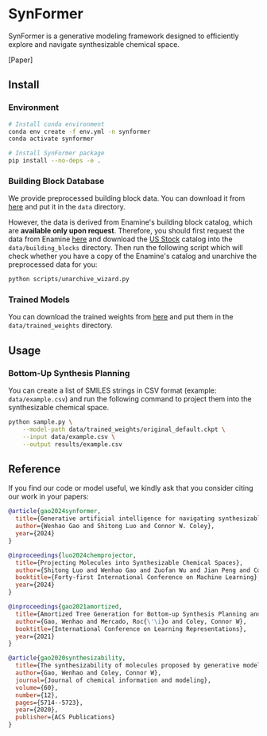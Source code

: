 # SynFormer

SynFormer is a generative modeling framework designed to efficiently explore and navigate synthesizable chemical space.

[Paper]

## Install

### Environment

```bash
# Install conda environment
conda env create -f env.yml -n synformer
conda activate synformer

# Install SynFormer package
pip install --no-deps -e .
```

### Building Block Database

We provide preprocessed building block data. You can download it from [here](https://huggingface.co/whgao/synformer) and put it in the `data` directory.

However, the data is derived from Enamine's building block catalog, which are **available only upon request**.
Therefore, you should first request the data from Enamine [here](https://enamine.net/building-blocks/building-blocks-catalog) and download the <ins>US Stock</ins> catalog into the `data/building_blocks` directory.
Then run the following script which will check whether you have a copy of the Enamine's catalog and unarchive the preprocessed data for you:
```bash
python scripts/unarchive_wizard.py
```

### Trained Models

You can download the trained weights from [here](https://huggingface.co/whgao/synformer) and put them in the `data/trained_weights` directory.


## Usage

### Bottom-Up Synthesis Planning

You can create a list of SMILES strings in CSV format (example: `data/example.csv`) and run the following command to project them into the synthesizable chemical space.
```bash
python sample.py \
    --model-path data/trained_weights/original_default.ckpt \
    --input data/example.csv \
    --output results/example.csv
```


## Reference

If you find our code or model useful, we kindly ask that you consider citing our work in your papers:

```bibtex
@article{gao2024synformer,
  title={Generative artificial intelligence for navigating synthesizable chemical space},
  author={Wenhao Gao and Shitong Luo and Connor W. Coley},
  year={2024}
}

@inproceedings{luo2024chemprojector,
  title={Projecting Molecules into Synthesizable Chemical Spaces},
  author={Shitong Luo and Wenhao Gao and Zuofan Wu and Jian Peng and Connor W. Coley and Jianzhu Ma},
  booktitle={Forty-first International Conference on Machine Learning},
  year={2024}
}

@inproceedings{gao2021amortized,
  title={Amortized Tree Generation for Bottom-up Synthesis Planning and Synthesizable Molecular Design},
  author={Gao, Wenhao and Mercado, Roc{\'\i}o and Coley, Connor W},
  booktitle={International Conference on Learning Representations},
  year={2021}
}

@article{gao2020synthesizability,
  title={The synthesizability of molecules proposed by generative models},
  author={Gao, Wenhao and Coley, Connor W},
  journal={Journal of chemical information and modeling},
  volume={60},
  number={12},
  pages={5714--5723},
  year={2020},
  publisher={ACS Publications}
}
```
